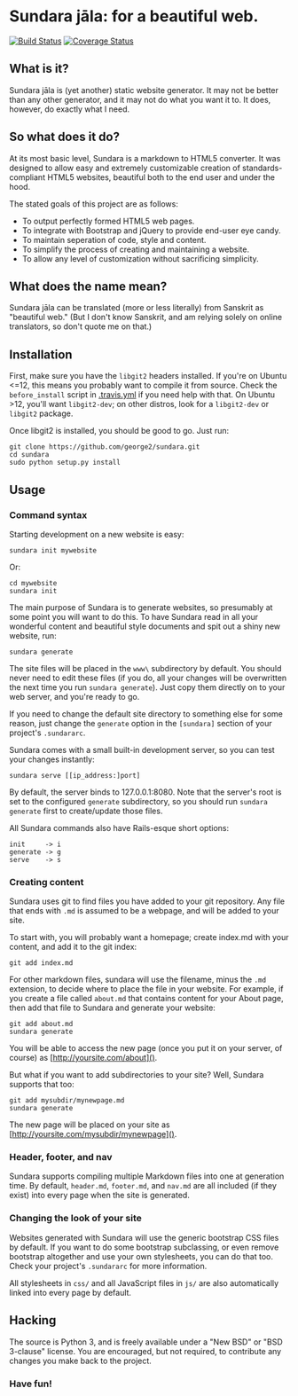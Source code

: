 # Sundara jāla: for a beautiful web.

[![Build Status](https://travis-ci.org/george2/sundara.svg)][travis]
[![Coverage Status](https://img.shields.io/coveralls/george2/sundara.svg)][coveralls]

[travis]: https://travis-ci.org/george2/sundara
[coveralls]: https://coveralls.io/r/george2/sundara

## What is it?

Sundara jāla is (yet another) static website generator. It may not be
better than any other generator, and it may not do what you want it to.
It does, however, do exactly what I need.

## So what does it do?

At its most basic level, Sundara is a markdown to HTML5 converter. It
was designed to allow easy and extremely customizable creation of
standards-compliant HTML5 websites, beautiful both to the end user and
under the hood.

The stated goals of this project are as follows:

* To output perfectly formed HTML5 web pages.
* To integrate with Bootstrap and jQuery to provide end-user eye candy.
* To maintain seperation of code, style and content.
* To simplify the process of creating and maintaining a website.
* To allow any level of customization without sacrificing simplicity.

## What does the name mean?

Sundara jāla can be translated (more or less literally) from Sanskrit as
"beautiful web." (But I don't know Sanskrit, and am relying solely on
online translators, so don't quote me on that.)

## Installation

First, make sure you have the `libgit2` headers installed. If you're on
Ubuntu <=12, this means you probably want to compile it from source.
Check the `before_install` script in [.travis.yml](.travis.yml) if you
need help with that. On Ubuntu >12, you'll want `libgit2-dev`; on other
distros, look for a `libgit2-dev` or `libgit2` package.

Once libgit2 is installed, you should be good to go. Just run:

    git clone https://github.com/george2/sundara.git
    cd sundara
    sudo python setup.py install

## Usage

### Command syntax

Starting development on a new website is easy:

    sundara init mywebsite

Or:

    cd mywebsite
    sundara init

The main purpose of Sundara is to generate websites, so presumably
at some point you will want to do this. To have Sundara read in all
your wonderful content and beautiful style documents and spit out
a shiny new website, run:

    sundara generate

The site files will be placed in the `www\` subdirectory by default.
You should never need to edit these files (if you do, all your
changes will be overwritten the next time you run `sundara generate`).
Just copy them directly on to your web server, and you're ready to go.

If you need to change the default site directory to something else for
some reason, just change the `generate` option in the `[sundara]`
section of your project's `.sundararc`.

Sundara comes with a small built-in development server, so you can test
your changes instantly:

    sundara serve [[ip_address:]port]

By default, the server binds to 127.0.0.1:8080. Note that the server's
root is set to the configured `generate` subdirectory, so you should
run `sundara generate` first to create/update those files.

All Sundara commands also have Rails-esque short options:

    init     -> i
    generate -> g
    serve    -> s

### Creating content

Sundara uses git to find files you have added to your git repository.
Any file that ends with `.md` is assumed to be a webpage, and will be
added to your site.

To start with, you will probably want a homepage; create index.md with
your content, and add it to the git index:

    git add index.md

For other markdown files, sundara will use the filename, minus the
`.md` extension, to decide where to place the file in your website.
For example, if you create a file called `about.md` that contains
content for your About page, then add that file to Sundara and
generate your website:

    git add about.md
    sundara generate

You will be able to access the new page (once you put it on your
server, of course) as [http://yoursite.com/about]().

But what if you want to add subdirectories to your site? Well,
Sundara supports that too:

    git add mysubdir/mynewpage.md
    sundara generate

The new page will be placed on your site as
[http://yoursite.com/mysubdir/mynewpage]().

### Header, footer, and nav

Sundara supports compiling multiple Markdown files into one at generation
time. By default, `header.md`, `footer.md`, and `nav.md` are all included
(if they exist) into every page when the site is generated.

### Changing the look of your site

Websites generated with Sundara will use the generic bootstrap CSS
files by default. If you want to do some bootstrap subclassing,
or even remove bootstrap altogether and use your own stylesheets,
you can do that too. Check your project's `.sundararc` for more
information.

All stylesheets in `css/` and all JavaScript files in `js/` are also
automatically linked into every page by default.

## Hacking

The source is Python 3, and is freely available under a "New BSD" or
"BSD 3-clause" license. You are encouraged, but not required, to
contribute any changes you make back to the project.

### Have fun!
